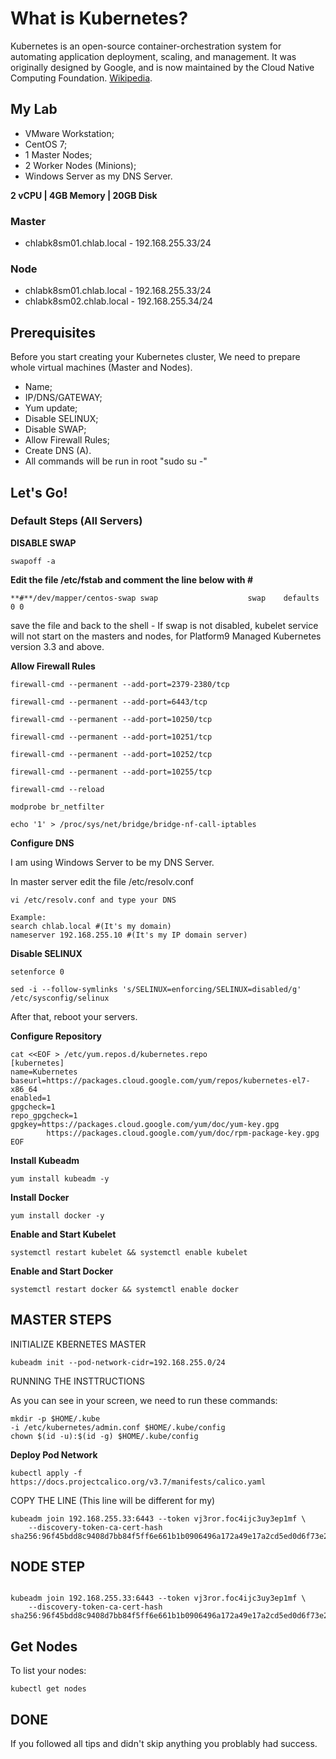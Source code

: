 # What is Kubernetes?

Kubernetes is an open-source container-orchestration system for automating application deployment, scaling, and management. It was originally designed by Google, and is now maintained by the Cloud Native Computing Foundation. [Wikipedia](https://en.wikipedia.org/wiki/Kubernetes).

## My Lab

* VMware Workstation;
* CentOS 7;
* 1 Master Nodes;
* 2 Worker Nodes (Minions);
* Windows Server as my DNS Server.

**2 vCPU | 4GB Memory | 20GB Disk**

  ### Master
  
  * chlabk8sm01.chlab.local - 192.168.255.33/24
 
  ### Node

  * chlabk8sm01.chlab.local - 192.168.255.33/24
  * chlabk8sm02.chlab.local - 192.168.255.34/24

## Prerequisites 
Before you start creating your Kubernetes cluster, We need to prepare whole virtual machines (Master and Nodes).

* Name;
* IP/DNS/GATEWAY;
* Yum update;
* Disable SELINUX;
* Disable SWAP;
* Allow Firewall Rules;
* Create DNS (A).
* All commands will be run in root "sudo su -"

## Let's Go!

### Default Steps (All Servers)

**DISABLE SWAP**
```
swapoff -a 
```
**Edit the file /etc/fstab and comment the line below with #**
```
**#**/dev/mapper/centos-swap swap                    swap    defaults        0 0
```
save the file and back to the shell - If swap is not disabled, kubelet service will not start on the masters and nodes, for Platform9 Managed Kubernetes version 3.3 and above.

**Allow Firewall Rules**
```
firewall-cmd --permanent --add-port=2379-2380/tcp

firewall-cmd --permanent --add-port=6443/tcp

firewall-cmd --permanent --add-port=10250/tcp

firewall-cmd --permanent --add-port=10251/tcp

firewall-cmd --permanent --add-port=10252/tcp

firewall-cmd --permanent --add-port=10255/tcp

firewall-cmd --reload

modprobe br_netfilter

echo '1' > /proc/sys/net/bridge/bridge-nf-call-iptables
```
**Configure DNS**

I am using Windows Server to be my DNS Server.

In master server edit the file /etc/resolv.conf
```
vi /etc/resolv.conf and type your DNS

Example:
search chlab.local #(It's my domain)
nameserver 192.168.255.10 #(It's my IP domain server)
```
**Disable SELINUX**
```
setenforce 0

sed -i --follow-symlinks 's/SELINUX=enforcing/SELINUX=disabled/g' /etc/sysconfig/selinux
```
After that, reboot your servers.

**Configure Repository**
```
cat <<EOF > /etc/yum.repos.d/kubernetes.repo
[kubernetes]
name=Kubernetes
baseurl=https://packages.cloud.google.com/yum/repos/kubernetes-el7-x86_64
enabled=1
gpgcheck=1
repo_gpgcheck=1
gpgkey=https://packages.cloud.google.com/yum/doc/yum-key.gpg
        https://packages.cloud.google.com/yum/doc/rpm-package-key.gpg	 
EOF
```
**Install Kubeadm**
```
yum install kubeadm -y
```
**Install Docker**
```
yum install docker -y
```
**Enable and Start Kubelet**
```
systemctl restart kubelet && systemctl enable kubelet
```
**Enable and Start Docker**
 ```
systemctl restart docker && systemctl enable docker
```

## MASTER STEPS
INITIALIZE KBERNETES MASTER

```
kubeadm init --pod-network-cidr=192.168.255.0/24
```
RUNNING THE INSTTRUCTIONS

As you can see in your screen, we need to run these commands:

```
mkdir -p $HOME/.kube
-i /etc/kubernetes/admin.conf $HOME/.kube/config
chown $(id -u):$(id -g) $HOME/.kube/config
```

**Deploy Pod Network**

```
kubectl apply -f https://docs.projectcalico.org/v3.7/manifests/calico.yaml
```

COPY THE LINE (This line will be different for my)

```
kubeadm join 192.168.255.33:6443 --token vj3ror.foc4ijc3uy3ep1mf \
    --discovery-token-ca-cert-hash sha256:96f45bdd8c9408d7bb84f5ff6e661b1b0906496a172a49e17a2cd5ed0d6f73e2
```

## NODE STEP
```

kubeadm join 192.168.255.33:6443 --token vj3ror.foc4ijc3uy3ep1mf \
    --discovery-token-ca-cert-hash sha256:96f45bdd8c9408d7bb84f5ff6e661b1b0906496a172a49e17a2cd5ed0d6f73e2
```
## Get Nodes

To list your nodes:

```
kubectl get nodes
```

## DONE

If you followed all tips and didn't skip anything you problably had success.
